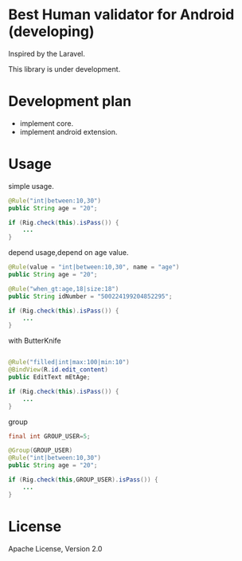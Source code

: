 # Best Human validator for Android (developing)

Inspired by the Laravel.

This library is under development.

# Development plan

* implement core.
* implement android extension.

# Usage
simple usage.
```java
@Rule("int|between:10,30")
public String age = "20";

if (Rig.check(this).isPass()) {
    ...
}
```

depend usage,depend on age value.
```java
@Rule(value = "int|between:10,30", name = "age")
public String age = "20";

@Rule("when_gt:age,18|size:18")
public String idNumber = "500224199204852295";

if (Rig.check(this).isPass()) {
    ...
}
```

with ButterKnife
```java

@Rule("filled|int|max:100|min:10")
@BindView(R.id.edit_content)
public EditText mEtAge;

if (Rig.check(this).isPass()) {
    ...
}
```

group
```java
final int GROUP_USER=5;

@Group(GROUP_USER)
@Rule("int|between:10,30")
public String age = "20";

if (Rig.check(this,GROUP_USER).isPass()) {
    ...
}
```

# License
Apache License, Version 2.0
